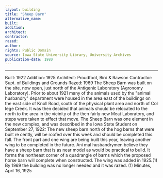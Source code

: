 ```yaml
---
layout: building
title: "Sheep Barn"
alternative_name: 
built: 
addition:
architect: 
contractor: 
razed: 
author:
rights: Public Domain
source: Iowa State University Library, University Archives
publication-date: 1980 
---
```

---

Built: 1922 Addition: 1925 Architect: Proudfoot, Bird & Rawson Contractor: Supt. of Buildings and Grounds Razed: 1969 
The Sheep Barn was built on the site, now open, just north of the Antigenic Laboratory (Agronomy Laboratory). 
Prior to about 1921 many of the animals used by the "animal husbandry" department were housed in the area east of the buildings on the east side of Knoll Road, south of the physical plant area and north of Col lege Creek. It was then decided that animals should be relocated to the north to the area in the vicinity of the then fairly new Meat Laboratory, and steps were taken to effect that move. 
The Sheep Barn was one element in the new complex, and was described in the Iowa State Student on September 27, 1922: 
The new sheep barn north of the hog barns that were built re cently, will be roofed over this week and should be completed this fall. The front part and one wing are being built this year, leaving another wing to be completed in the future. Ani mal husbandrymen believe they have a sheep barn that is as near model as would be practical to build. It forms the northeast corner of a quadrangle of barns which the proposed horse barn will complete when constructed. 
The wing was added in 1925.(1) 
By 1969 the building was no longer needed and it was razed. 
(1) Minutes, April 16, 1925
